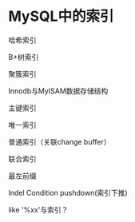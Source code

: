 # MySQL中的索引

哈希索引

B+树索引

聚簇索引

Innodb与MyISAM数据存储结构

主键索引

唯一索引

普通索引（关联change buffer）

联合索引

最左前缀

Indel Condition pushdown(索引下推)

like '%xx'与索引？

